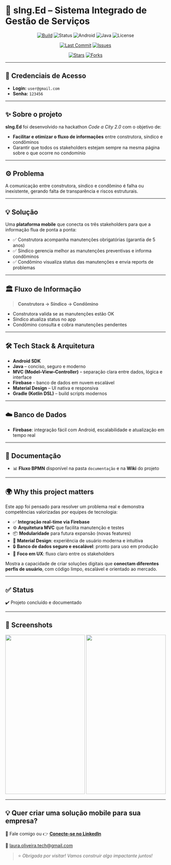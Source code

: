 # 🏢 sIng.Ed – Sistema Integrado de Gestão de Serviços

<div align="center">

[![Build](https://img.shields.io/badge/build-passing-brightgreen.svg)](https://github.com/Laura-Oliveira/sIng.Ed/actions)
![Status](https://img.shields.io/badge/Status-Complete-brightgreen)
![Android](https://img.shields.io/badge/Android-OS-green?style=plastic&logo=android)
![Java](https://img.shields.io/badge/Java-11-orange?style=plastic&logo=openjdk)
![License](https://img.shields.io/badge/license-MIT-blue.svg?style=plastic)

</div>

<div align="center">

[![Last Commit](https://img.shields.io/github/last-commit/Laura-Oliveira/HackathonCodeCity/master)](https://github.com/Laura-Oliveira/HackathonCodeCity/commits/master)
[![Issues](https://img.shields.io/github/issues/Laura-Oliveira/HackathonCodeCity)](https://github.com/Laura-Oliveira/HackathonCodeCity/issues)

[![Stars](https://img.shields.io/github/stars/Laura-Oliveira/HackathonCodeCity?style=social)](https://github.com/Laura-Oliveira/HackathonCodeCity/stargazers)
[![Forks](https://img.shields.io/github/forks/Laura-Oliveira/HackathonCodeCity?style=social)](https://github.com/Laura-Oliveira/HackathonCodeCity/fork)

</div>

---

## 🔑 **Credenciais de Acesso**
- **Login:** `user@gmail.com`  
- **Senha:** `123456`

---

## ✨ **Sobre o projeto**
**sIng.Ed** foi desenvolvido na hackathon *Code a City 2.0* com o objetivo de:
- **Facilitar e otimizar o fluxo de informações** entre construtora, síndico e condôminos
- Garantir que todos os stakeholders estejam sempre na mesma página sobre o que ocorre no condomínio

---

## ⚙️ **Problema**
A comunicação entre construtora, síndico e condômino é falha ou inexistente, gerando falta de transparência e riscos estruturais.

---

## 💡 **Solução**
Uma **plataforma mobile** que conecta os três stakeholders para que a informação flua de ponta a ponta:

- ✅ Construtora acompanha manutenções obrigatórias (garantia de 5 anos)
- ✅ Síndico gerencia melhor as manutenções preventivas e informa condôminos
- ✅ Condômino visualiza status das manutenções e envia reports de problemas

---

## 🏛 **Fluxo de Informação**
> **Construtora → Síndico → Condômino**  
- Construtora valida se as manutenções estão OK
- Síndico atualiza status no app
- Condômino consulta e cobra manutenções pendentes

---

## 🛠 **Tech Stack & Arquitetura**
- **Android SDK**
- **Java** – conciso, seguro e moderno
- **MVC (Model–View–Controller)** – separação clara entre dados, lógica e interface
- **Firebase** – banco de dados em nuvem escalável
- **Material Design** – UI nativa e responsiva
- **Gradle (Kotlin DSL)** – build scripts modernos

---

## ☁️ **Banco de Dados**
- **Firebase**: integração fácil com Android, escalabilidade e atualização em tempo real

---

## 📝 **Documentação**
- 📊 **Fluxo BPMN** disponível na pasta `documentação` e na **Wiki** do projeto

---

## 🌍 **Why this project matters**
Este app foi pensado para resolver um problema real e demonstra competências valorizadas por equipes de tecnologia:
- ✅ **Integração real-time via Firebase**
- ⚙️ **Arquitetura MVC** que facilita manutenção e testes
- 📦 **Modularidade** para futura expansão (novas features)
- 🎨 **Material Design**: experiência de usuário moderna e intuitiva
- 🔒 **Banco de dados seguro e escalável**: pronto para uso em produção
- 📱 **Foco em UX**: fluxo claro entre os stakeholders

Mostra a capacidade de criar soluções digitais que **conectam diferentes perfis de usuário**, com código limpo, escalável e orientado ao mercado.

---

## ✅ **Status**
✔️ Projeto concluído e documentado

---

## 📱 **Screenshots**
<p align="center">
  <img src="./img/print_1.jpg" width="250" height="500"/>
  <img src="./img/print_2.jpg" width="250" height="500"/>
</p>

---

## 💡 Quer criar uma solução mobile para sua empresa?
📩 Fale comigo ou 👉 [**Conecte-se no LinkedIn**](https://www.linkedin.com/in/laura-oliveira-mobile/)

📩 laura.oliveira.tech@gmail.com

> ⭐ *Obrigada por visitar! Vamos construir algo impactante juntos!*